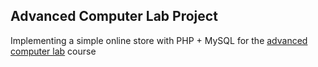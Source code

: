 ## Advanced Computer Lab Project

Implementing a simple online store with PHP + MySQL for the [advanced computer lab](http://met.guc.edu.eg/Courses/CourseEdition.aspx?crsEdId=608) course
